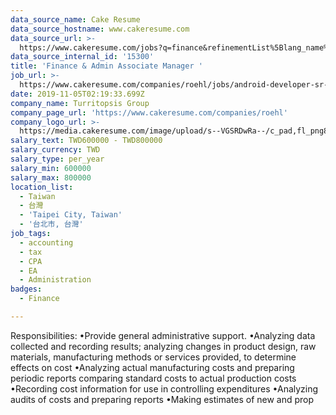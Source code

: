 ```yaml
---
data_source_name: Cake Resume
data_source_hostname: www.cakeresume.com
data_source_url: >-
  https://www.cakeresume.com/jobs?q=finance&refinementList%5Blang_name%5D%5B0%5D=English&refinementList%5Bsalary_type%5D=per_year&range%5Bsalary_range%5D%5Bmin%5D=1000000&page=3
data_source_internal_id: '15300'
title: 'Finance & Admin Associate Manager '
job_url: >-
  https://www.cakeresume.com/companies/roehl/jobs/android-developer-sr-android-developer
date: 2019-11-05T02:19:33.699Z
company_name: Turritopsis Group
company_page_url: 'https://www.cakeresume.com/companies/roehl'
company_logo_url: >-
  https://media.cakeresume.com/image/upload/s--VGSRDwRa--/c_pad,fl_png8,h_200,w_200/v1655366451/smjx2ekekeo6ajcwur3i.png
salary_text: TWD600000 - TWD800000
salary_currency: TWD
salary_type: per_year
salary_min: 600000
salary_max: 800000
location_list:
  - Taiwan
  - 台灣
  - 'Taipei City, Taiwan'
  - '台北市, 台灣'
job_tags:
  - accounting
  - tax
  - CPA
  - EA
  - Administration
badges:
  - Finance

---
```


Responsibilities: •Provide general administrative support. •Analyzing data collected and recording results; analyzing changes in product design, raw materials, manufacturing methods or services provided, to determine effects on cost •Analyzing actual manufacturing costs and preparing periodic reports comparing standard costs to actual production costs •Recording cost information for use in controlling expenditures •Analyzing audits of costs and preparing reports •Making estimates of new and prop